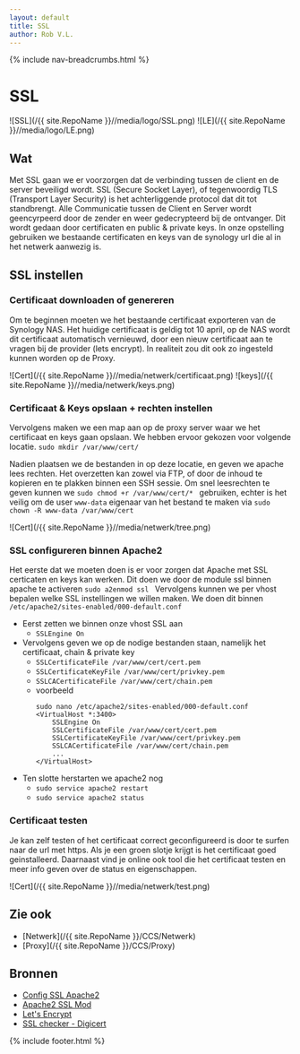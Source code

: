 ```yaml
---
layout: default
title: SSL
author: Rob V.L.
---
```


{% include nav-breadcrumbs.html %}

# SSL
![SSL](/{{ site.RepoName }}//media/logo/SSL.png)
![LE](/{{ site.RepoName }}//media/logo/LE.png)


## Wat
Met SSL gaan we er voorzorgen dat de verbinding tussen de client en de server beveiligd wordt. SSL (Secure Socket Layer), of tegenwoordig TLS (Transport Layer Security) is het achterliggende protocol dat dit tot standbrengt. Alle Communicatie tussen de Client en Server wordt geencyrpeerd door de zender en weer gedecrypteerd bij de ontvanger. Dit wordt gedaan door certificaten en public & private keys. In onze opstelling gebruiken we bestaande certificaten en keys van de synology url die al in het netwerk aanwezig is.

## SSL instellen 

### Certificaat downloaden of genereren 
Om te beginnen moeten we het bestaande certificaat exporteren van de Synology NAS. Het huidige certificaat is geldig tot 10 april, op de NAS wordt dit certificaat automatisch vernieuwd, door een nieuw certificaat aan te vragen bij de provider (lets encrypt). In realiteit zou dit ook zo ingesteld kunnen worden op de Proxy. 

![Cert](/{{ site.RepoName }}//media/netwerk/certificaat.png)
![keys](/{{ site.RepoName }}//media/netwerk/keys.png)

### Certificaat & Keys opslaan + rechten instellen 
Vervolgens maken we een map aan op de proxy server waar we het certificaat en keys gaan opslaan. We hebben ervoor gekozen voor volgende locatie. 
```sudo mkdir /var/www/cert/```

Nadien plaatsen we de bestanden in op deze locatie, en geven we apache lees rechten.
Het overzetten kan zowel via FTP, of door de inhoud te kopieren en te plakken binnen een SSH sessie.
Om snel leesrechten te geven kunnen we ```sudo chmod +r /var/www/cert/* ``` gebruiken, echter is het veilig om de user ```www-data``` eigenaar van het bestand te maken via ```sudo chown -R www-data /var/www/cert```

![Cert](/{{ site.RepoName }}//media/netwerk/tree.png)

### SSL configureren binnen Apache2
Het eerste dat we moeten doen is er voor zorgen dat Apache met SSL certicaten en keys kan werken. Dit doen we door de module ssl binnen apache te activeren 
```sudo a2enmod ssl ```
Vervolgens kunnen we per vhost bepalen welke SSL instellingen we willen maken.
We doen dit binnen ```/etc/apache2/sites-enabled/000-default.conf```
* Eerst zetten we binnen onze vhost SSL aan
    * ```SSLEngine On```
* Vervolgens geven we op de nodige bestanden staan, namelijk het certificaat, chain & private key
    * ```SSLCertificateFile /var/www/cert/cert.pem```
    * ```SSLCertificateKeyFile /var/www/cert/privkey.pem```
    * ```SSLCACertificateFile /var/www/cert/chain.pem```
    * voorbeeld
        ``` 
        sudo nano /etc/apache2/sites-enabled/000-default.conf
        <VirtualHost *:3400>
            SSLEngine On
            SSLCertificateFile /var/www/cert/cert.pem
            SSLCertificateKeyFile /var/www/cert/privkey.pem
            SSLCACertificateFile /var/www/cert/chain.pem
            ...
        </VirtualHost>
        ```
* Ten slotte herstarten we apache2 nog
    * ```sudo service apache2 restart```
    * ```sudo service apache2 status```
    
### Certificaat testen
Je kan zelf testen of het certificaat correct geconfigureerd is door te surfen naar de url met https. Als je een groen slotje krijgt is het certificaat goed geinstalleerd. Daarnaast vind je online ook tool die het certificaat testen en meer info geven over de status en eigenschappen. 

![Cert](/{{ site.RepoName }}//media/netwerk/test.png)






## Zie ook
* [Netwerk](/{{ site.RepoName }}/CCS/Netwerk)
* [Proxy](/{{ site.RepoName }}/CCS/Proxy)


## Bronnen 
* [Config SSL Apache2](https://www.ssls.com/knowledgebase/how-to-install-an-ssl-certificate-on-apache/)
* [Apache2 SSL Mod](https://httpd.apache.org/docs/2.4/mod/mod_ssl.html)
* [Let's Encrypt](https://letsencrypt.org/)
* [SSL checker - Digicert](https://www.digicert.com/help/)

{% include footer.html %}
